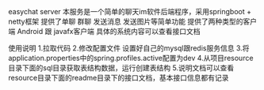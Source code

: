 easychat server
本服务是一个简单的聊天im软件后端程序，采用springboot + netty框架
提供了单聊 群聊 发送消息 发送图片等简单功能
提供了两种类型的客户端 Android 跟 javafx客户端
具体的系统内容可以查看接口文档

使用说明
1.拉取代码
2.修改配置文件 设置好自己的mysql跟redis服务信息
3.将application.properties中的spring.profiles.active配置为dev
4.从项目resource目录下面的sql目录获取表结构数据，运行创建表结构
5.说明文档可以查看resource目录下面的readme目录下的接口文档，基本接口信息都有记录
